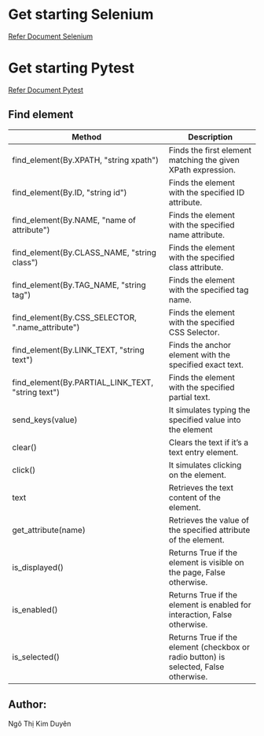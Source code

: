 # Get starting Selenium
[Refer Document Selenium](https://www.selenium.dev/documentation/webdriver/)

# Get starting Pytest
[Refer Document Pytest](https://docs.pytest.org/en/stable/getting-started.html)

## Find element

| Method                                          | Description                                                                        |
|-------------------------------------------------|------------------------------------------------------------------------------------|
|find_element(By.XPATH, "string xpath")           |Finds the first element matching the given XPath expression.                        |
|find_element(By.ID, "string id")                 |Finds the element with the specified ID attribute.                                  |
|find_element(By.NAME, "name of attribute")       |Finds the element with the specified name attribute.                                |
|find_element(By.CLASS_NAME, "string class")      |Finds the element with the specified class attribute.                               |
|find_element(By.TAG_NAME, "string tag")          |Finds the element with the specified tag name.                                      |
|find_element(By.CSS_SELECTOR, ".name_attribute") |Finds the element with the specified CSS Selector.                                  |
|find_element(By.LINK_TEXT, "string text")        |Finds the anchor element with the specified exact text.                             |
|find_element(By.PARTIAL_LINK_TEXT, "string text")|Finds the element with the specified partial text.                                  |
|send_keys(value)                                 |It simulates typing the specified value into the element                            |
|clear()                                          |Clears the text if it’s a text entry element.                                       |
|click()                                          |It simulates clicking on the element.                                               |
|text                                             |Retrieves the text content of the element.                                          |
|get_attribute(name)                              |Retrieves the value of the specified attribute of the element.                      |
|is_displayed()                                   |Returns True if the element is visible on the page, False otherwise.                |
|is_enabled()                                     |Returns True if the element is enabled for interaction, False otherwise.            |
|is_selected()                                    |Returns True if the element (checkbox or radio button) is selected, False otherwise.|

## Author:
Ngô Thị Kim Duyên
